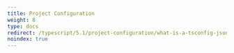 ```yaml
---
title: Project Configuration
weight: 8
type: docs
redirect: /typescript/5.1/project-configuration/what-is-a-tsconfig-json
noindex: true
---
```

